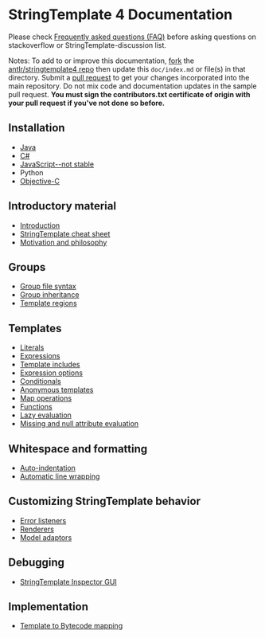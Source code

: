 # StringTemplate 4 Documentation

Please check [Frequently asked questions (FAQ)](faq/index.md) before asking questions on stackoverflow or StringTemplate-discussion list.

Notes: To add to or improve this documentation, <a href=https://help.github.com/articles/fork-a-repo>fork</a> the <a href=https://github.com/antlr/stringtemplate4>antlr/stringtemplate4 repo</a> then update this `doc/index.md` or file(s) in that directory.  Submit a <a href=https://help.github.com/articles/creating-a-pull-request>pull request</a> to get your changes incorporated into the main repository. Do not mix code and documentation updates in the sample pull request. <b>You must sign the contributors.txt certificate of origin with your pull request if you've not done so before.</b></li>

## Installation

* [Java](java.md)
* [C#](https://github.com/antlr/antlrcs)
* [JavaScript--not stable](https://github.com/jsnyders/StringTemplate-js)
* Python
* [Objective-C](https://github.com/muggins/ST4-ObjC2.0-Runtime)

## Introductory material

* [Introduction](introduction.md)
* [StringTemplate cheat sheet](cheatsheet.md)
* [Motivation and philosophy](motivation.md)

## Groups

* [Group file syntax](groups.md)
* [Group inheritance](inheritance.md)
* [Template regions](regions.md)

## Templates

* [Literals](templates.md#literals)
* [Expressions](templates.md#expressions)
* [Template includes](templates.md#includes)
* [Expression options](expr-options.md)
* [Conditionals](templates.md#conditionals)
* [Anonymous templates](templates.md#subtemplates)
* [Map operations](templates.md#map)
* [Functions](templates.md#functions)
* [Lazy evaluation](templates.md#lazy)
* [Missing and null attribute evaluation](null-vs-empty.md)

## Whitespace and formatting

* [Auto-indentation](indent.md)
* [Automatic line wrapping](wrapping.md)

## Customizing StringTemplate behavior

* [Error listeners](listeners.md)
* [Renderers](renderers.md)
* [Model adaptors](adaptors.md)

## Debugging

* [StringTemplate Inspector GUI](inspect.md)

## Implementation

* [Template to Bytecode mapping](bytecode.md)